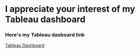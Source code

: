 # I appreciate your interest of my Tableau dashboard

### Here's my Tableau dasboard link
[Tableau Dashboard](https://public.tableau.com/app/profile/dimas.tejone.fani/vizzes)
